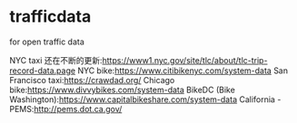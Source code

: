 # trafficdata
for open traffic data

NYC taxi 还在不断的更新:https://www1.nyc.gov/site/tlc/about/tlc-trip-record-data.page
NYC bike:https://www.citibikenyc.com/system-data
San Francisco taxi:https://crawdad.org/
Chicago bike:https://www.divvybikes.com/system-data
BikeDC (Bike Washington):https://www.capitalbikeshare.com/system-data
California -PEMS:http://pems.dot.ca.gov/
